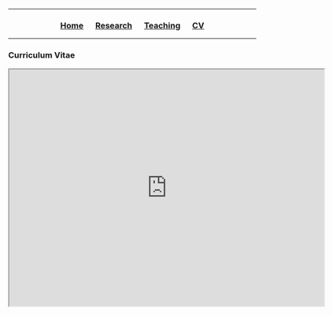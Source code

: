<hr>
  <h3> 
      <p align="center"> 
          <a href="https://ccbautista.github.io/">Home</a> &emsp;
          <a href="https://ccbautista.github.io/research">Research</a> &emsp; 
          <a href="https://ccbautista.github.io/teaching">Teaching</a> &emsp;
          <a href="https://ccbautista.github.io/CV">CV</a> 
      </p>
  </h3>
<hr>
   
<h3> 
    Curriculum Vitae
</h3>

<p align="center">
<iframe src="https://drive.google.com/file/d/1Jo4OSG79qGs7V9rWh61A_h17pHJz-YBL/preview" width="640" height="480" allow="autoplay"></iframe>
</p>
